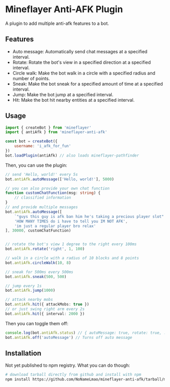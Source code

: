 # Mineflayer Anti-AFK Plugin

A plugin to add multiple anti-afk features to a bot.

## Features

- Auto message: Automatically send chat messages at a specified interval.
- Rotate: Rotate the bot's view in a specified direction at a specified interval.
- Circle walk: Make the bot walk in a circle with a specified radius and number of points.
- Sneak: Make the bot sneak for a specified amount of time at a specified interval.
- Jump: Make the bot jump at a specified interval.
- Hit: Make the bot hit nearby entities at a specified interval.

## Usage

```js
import { createBot } from 'mineflayer'
import { antiAfk } from 'mineflayer-anti-afk'

const bot = createBot({
    username: 'i_afk_for_fun'
})
bot.loadPlugin(antiAfk) // also loads mineflayer-pathfinder
```

Then, you can use the plugin:

```ts
// send 'Hello, world!' every 5s
bot.antiAfk.autoMessage(['Hello, world!'], 5000)

// you can also provide your own chat function
function customChatFunction(msg: string) {
    // classified information
}
// and provide multiple messages
bot.antiAfk.autoMessage([
    `"guys this guy is afk ban him he's taking a precious player slot" - NERD EMOJI irl`,
    'HOW MANY TIMES do i have to tell you IM NOT AFK',
    'im just a regular player bro relax'
], 30000, customChatFunction)


// rotate the bot's view 1 degree to the right every 100ms
bot.antiAfk.rotate('right', 1, 100)

// walk in a circle with a radius of 10 blocks and 8 points
bot.antiAfk.circleWalk(10, 8)

// sneak for 500ms every 500ms
bot.antiAfk.sneak(500, 500)

// jump every 1s
bot.antiAfk.jump(1000)

// attack nearby mobs
bot.antiAfk.hit({ attackMobs: true })
// or just swing right arm every 2s
bot.antiAfk.hit({ interval: 2000 })
```

Then you can toggle them off:

```js
console.log(bot.antiAfk.status) // { autoMessage: true, rotate: true, ... }
bot.antiAfk.off('autoMessage') // Turns off auto message
```

## Installation

Not yet published to npm registry. What you can do though:

```bash
# download tarball directly from github and install with npm
npm install https://github.com/NoNameLmao/mineflayer-anti-afk/tarball/main
```
